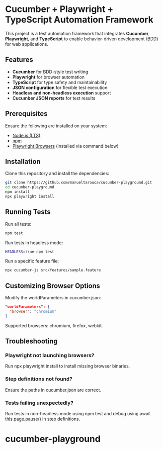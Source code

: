 # Cucumber + Playwright + TypeScript Automation Framework

This project is a test automation framework that integrates **Cucumber**, **Playwright**, and **TypeScript** to enable behavior-driven development (BDD) for web applications.

## Features

- **Cucumber** for BDD-style test writing
- **Playwright** for browser automation
- **TypeScript** for type safety and maintainability
- **JSON configuration** for flexible test execution
- **Headless and non-headless execution** support
- **Cucumber JSON reports** for test results

## Prerequisites

Ensure the following are installed on your system:

- [Node.js (LTS)](https://nodejs.org/)
- [npm](https://www.npmjs.com/)
- [Playwright Browsers](https://playwright.dev/) (installed via command below)

## Installation

Clone this repository and install the dependencies:

```sh
git clone https://github.com/manueltarouca/cucumber-playground.git
cd cucumber-playground
npm install
npx playwright install
```

## Running Tests

Run all tests:

```sh
npm test
```

Run tests in headless mode:

```sh
HEADLESS=true npm test
```

Run a specific feature file:

```sh
npx cucumber-js src/features/sample.feature
```

## Customizing Browser Options

Modify the worldParameters in cucumber.json:

```json
"worldParameters": {
  "browser": "chromium"
}
```

Supported browsers: chromium, firefox, webkit.

## Troubleshooting

### Playwright not launching browsers?

Run npx playwright install to install missing browser binaries.

### Step definitions not found?

Ensure the paths in cucumber.json are correct.

### Tests failing unexpectedly?

Run tests in non-headless mode using npm test and debug using await this.page.pause() in step definitions.
# cucumber-playground
